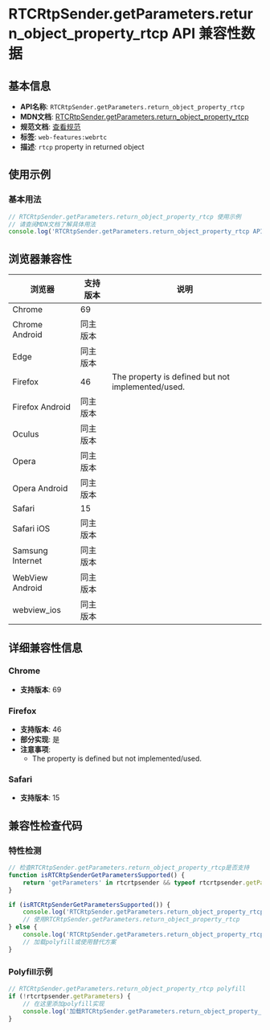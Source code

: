 # RTCRtpSender.getParameters.return_object_property_rtcp API 兼容性数据

## 基本信息

- **API名称**: `RTCRtpSender.getParameters.return_object_property_rtcp`
- **MDN文档**: [RTCRtpSender.getParameters.return_object_property_rtcp](https://developer.mozilla.org/docs/Web/API/RTCRtpSender/getParameters#rtcp)
- **规范文档**: [查看规范](https://w3c.github.io/webrtc-pc/#dom-rtcrtpparameters-rtcp)
- **标签**: `web-features:webrtc`
- **描述**: `rtcp` property in returned object

## 使用示例

### 基本用法

```javascript
// RTCRtpSender.getParameters.return_object_property_rtcp 使用示例
// 请查阅MDN文档了解具体用法
console.log('RTCRtpSender.getParameters.return_object_property_rtcp API');
```

## 浏览器兼容性

| 浏览器 | 支持版本 | 说明 |
|--------|----------|------|
| Chrome | 69 |  |
| Chrome Android | 同主版本 |  |
| Edge | 同主版本 |  |
| Firefox | 46 | The property is defined but not implemented/used. |
| Firefox Android | 同主版本 |  |
| Oculus | 同主版本 |  |
| Opera | 同主版本 |  |
| Opera Android | 同主版本 |  |
| Safari | 15 |  |
| Safari iOS | 同主版本 |  |
| Samsung Internet | 同主版本 |  |
| WebView Android | 同主版本 |  |
| webview_ios | 同主版本 |  |

## 详细兼容性信息

### Chrome

- **支持版本**: 69

### Firefox

- **支持版本**: 46
- **部分实现**: 是
- **注意事项**:
  - The property is defined but not implemented/used.

### Safari

- **支持版本**: 15

## 兼容性检查代码

### 特性检测

```javascript
// 检查RTCRtpSender.getParameters.return_object_property_rtcp是否支持
function isRTCRtpSenderGetParametersSupported() {
    return 'getParameters' in rtcrtpsender && typeof rtcrtpsender.getParameters === 'function';
}

if (isRTCRtpSenderGetParametersSupported()) {
    console.log('RTCRtpSender.getParameters.return_object_property_rtcp 支持');
    // 使用RTCRtpSender.getParameters.return_object_property_rtcp
} else {
    console.log('RTCRtpSender.getParameters.return_object_property_rtcp 不支持，需要polyfill');
    // 加载polyfill或使用替代方案
}
```

### Polyfill示例

```javascript
// RTCRtpSender.getParameters.return_object_property_rtcp polyfill
if (!rtcrtpsender.getParameters) {
    // 在这里添加polyfill实现
    console.log('加载RTCRtpSender.getParameters.return_object_property_rtcp polyfill');
}
```

